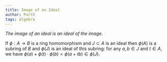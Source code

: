 ```yaml
---
title: Image of an Ideal
author: Parth
tags: algebra
---
```


_The image of an ideal is an ideal of the image_. 

If $\phi: A\rightarrow B$ is a ring homomorphism and $J\subset A$ is an ideal then $\phi(A)$ is a subring of $B$ and $\phi(J)$ is an ideal of this subring: for any $a,b\in J$ and $t\in A$, we have $\phi(a)+\phi(t)\cdot \phi(b)=\phi(a+tb)\in \phi(J)$.
<!--more-->
